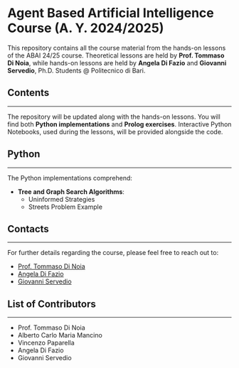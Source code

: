 # Agent Based Artificial Intelligence Course (A. Y. 2024/2025)
This repository contains all the course material from the hands-on lessons of the ABAI 24/25 course. Theoretical lessons are held by **Prof. Tommaso Di Noia**, while hands-on lessons are held by **Angela Di Fazio** and **Giovanni Servedio**, Ph.D. Students @ Politecnico di Bari.

## Contents
----
The repository will be updated along with the hands-on lessons.
You will find both **Python implementations** and **Prolog exercises**.
Interactive Python Notebooks, used during the lessons, will be provided alongside the code.

## Python
---
The Python implementations comprehend:
- **Tree and Graph Search Algorithms**:
	- Uninformed Strategies
	- Streets Problem Example

## Contacts
---
For further details regarding the course, please feel free to reach out to:
- [Prof. Tommaso Di Noia](tommaso.dinoia@poliba.it)
- [Angela Di Fazio](a.difazio@phd.poliba.it)
- [Giovanni Servedio](giovanni.servedio@poliba.it)

## List of Contributors
---
- Prof. Tommaso Di Noia
- Alberto Carlo Maria Mancino
- Vincenzo Paparella
- Angela Di Fazio
- Giovanni Servedio